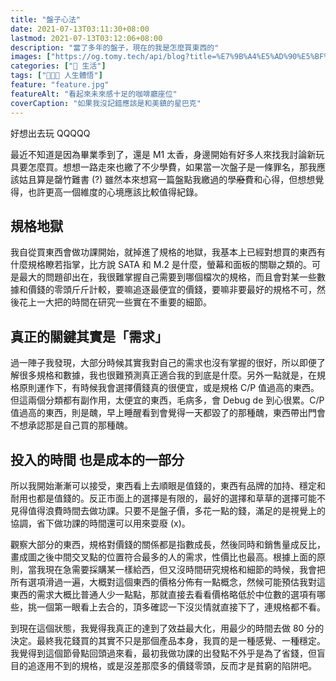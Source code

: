 ```yaml
---
title: "盤子心法"
date: 2021-07-13T03:11:30+08:00
lastmod: 2021-07-13T03:12:06+08:00
description: "當了多年的盤子，現在的我是怎麼買東西的"
images: ["https://og.tomy.tech/api/blog?title=%E7%9B%A4%E5%AD%90%E5%BF%83%E6%B3%95"]
categories: ["🍫 生活"]
tags: ["🧑🏻‍🏫 人生體悟"]
feature: "feature.jpg"
featureAlt: "看起來未來感十足的咖啡廳座位"
coverCaption: "如果我沒記錯應該是和美鎮的星巴克"
---
```


好想出去玩 QQQQQ

最近不知道是因為畢業季到了，還是 M1 太香，身邊開始有好多人來找我討論新玩具要怎麼買。想想一路走來也繳了不少學費，如果當一次盤子是一條罪名，那我應該姑且算是罄竹難書 (?) 雖然本來想寫一篇盤點我繳過的學~~廢~~費和心得，但想想覺得，也許更高一個維度的心境應該比較值得紀錄。

## 規格地獄

我自從買東西會做功課開始，就掉進了規格的地獄，我基本上已經對想買的東西有什麼規格瞭若指掌，比方說 SATA 和 M.2 是什麼，螢幕和面板的關聯之類的。可是最大的問題卻出在，我很難掌握自己需要到哪個檔次的規格，而且會對某一些數據和價錢的零頭斤斤計較，要嘛追逐最便宜的價錢，要嘛非要最好的規格不可，然後花上一大把的時間在研究一些實在不重要的細節。

## 真正的關鍵其實是「需求」

過一陣子我發現，大部分時候其實我對自己的需求也沒有掌握的很好，所以即便了解很多規格和數據，我也很難預測真正適合我的到底是什麼。另外一點就是，在規格原則運作下，有時候我會選擇價錢真的很便宜，或是規格 C/P 值過高的東西。但這兩個分類都有副作用，太便宜的東西，毛病多，會 Debug de 到心很累。C/P 值過高的東西，則是醜，早上睡醒看到會覺得一天都毀了的那種醜，東西帶出門會不想承認那是自己買的那種醜。

## 投入的時間 也是成本的一部分

所以我開始漸漸可以接受，東西看上去順眼是值錢的，東西有品牌的加持、穩定和耐用也都是值錢的。反正市面上的選擇是有限的，最好的選擇和草草的選擇可能不見得值得浪費時間去做功課。只要不是盤子價，多花一點的錢，滿足的是視覺上的協調，省下做功課的時間還可以用來耍廢 (x)。

觀察大部分的東西，規格對價錢的關係都是指數成長，然後同時和銷售量成反比，畫成圖之後中間交叉點的位置符合最多的人的需求，性價比也最高。根據上面的原則，當我現在急需要採購某一樣給西，但又沒時間研究規格和細節的時候，我會把所有選項滑過一遍，大概對這個東西的價格分佈有一點概念，然候可能預估我對這東西的需求大概比普通人少一點點，那就直接去看看價格略低於中位數的選項有哪些，挑一個第一眼看上去合的，頂多確認一下沒災情就直接下了，連規格都不看。

到現在這個狀態，我覺得我真正的達到了效益最大化，用最少的時間去做 80 分的決定。最終我花錢買的其實不只是那個產品本身，我買的是一種感覺、一種穩定。我覺得到這個節骨點回頭過來看，最初我做功課的出發點不外乎是為了省錢，但盲目的追逐用不到的規格，或是沒差那麼多的價錢零頭，反而才是貧窮的陷阱吧。
